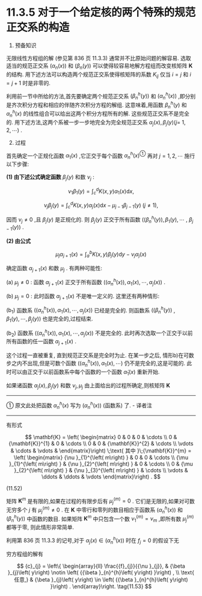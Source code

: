 # 11.3.5 对于一个给定核的两个特殊的规范正交系的构造

1. 预备知识

无限线性方程组的解 (参见第 836 页 11.3.3) 通常并不比原始问题的解容易. 选取适当的规范正交系 $\left( {{\alpha }_{n}\left( x\right) }\right)$ 和 $\left( {{\beta }_{n}\left( y\right) }\right)$ 可以使得较容易地解方程组而改变核矩阵 $\mathbf{K}$ 的结构. 用下述方法可以构造两个规范正交系使得核矩阵的系数 ${K}_{ij}$ 仅当 $i = j$ 和 $i = j + 1$ 时是非零的.

利用前一节中所给的方法,首先要确定两个规范正交系 $\left( {{\beta }_{n}^{h}\left( y\right) }\right)$ 和 $\left( {{\alpha }_{n}^{h}\left( x\right) }\right)$ ,即分别是齐次积分方程和相应的伴随齐次积分方程的解组. 这意味着,用函数 ${\beta }_{n}^{h}\left( y\right)$ 和 ${\alpha }_{n}^{h}\left( x\right)$ 的线性组合可以给出这两个积分方程所有的解. 这些规范正交系不是完全的. 用下述方法,这两个系被一步一步地完全为完全规范正交系 ${\alpha }_{j}\left( x\right) ,{\beta }_{j}\left( y\right) (j =$ $1,2,\cdots )$ .

2. 过程

首先确定一个正规化函数 ${\alpha }_{1}\left( x\right)$ ,它正交于每个函数 ${\alpha }_{n}^{h}{\left( x\right) }^{\text{①}}$ 再对 $j = 1,2,\cdots$ 施行以下步骤:

**(1) 由下述公式确定函数** ${\beta }_{j}\left( y\right)$ 和数 ${\nu }_{j}$ :

$$
{\nu }_{1}{\beta }_{1}\left( y\right)  = {\int }_{c}^{d}K\left( {x, y}\right) {\alpha }_{1}\left( x\right) \mathrm{d}x, \tag{11.51a}
$$

$$
{\nu }_{j}{\beta }_{j}\left( y\right)  = {\int }_{c}^{d}K\left( {x, y}\right) {\alpha }_{j}\left( x\right) \mathrm{d}x - {\mu }_{j - 1}{\beta }_{j - 1}\left( y\right) \;\left( {j \neq  1}\right) , \tag{11.51b}
$$

因而 ${\nu }_{j} \neq  0$ ,且 ${\beta }_{j}\left( y\right)$ 是正规化的. 则 ${\beta }_{j}\left( y\right)$ 正交于所有函数 $\left( {\left( {{\beta }_{n}^{h}\left( y\right) }\right) ,{\beta }_{1}\left( y\right) ,\cdots }\right.$ , $\left. {{\beta }_{j - 1}\left( y\right) }\right)$ .

**(2) 由公式**

$$
{\mu }_{j}{\alpha }_{j + 1}\left( x\right)  = {\int }_{a}^{b}K\left( {x, y}\right) {\beta }_{j}\left( y\right) \mathrm{d}y - {\nu }_{j}{\alpha }_{j}\left( x\right)  \tag{11.51c}
$$

确定函数 ${\alpha }_{j + 1}\left( x\right)$ 和数 ${\mu }_{j}$ . 有两种可能性:

(a) ${\mu }_{j} \neq  0$ : 函数 ${\alpha }_{j + 1}\left( x\right)$ 正交于所有函数 $\left( {\left( {{\alpha }_{n}^{h}\left( x\right) }\right) ,{\alpha }_{1}\left( x\right) ,\cdots ,{\alpha }_{j}\left( x\right) }\right)$ .

(b) ${\mu }_{j} = 0$ : 此时函数 ${\alpha }_{j + 1}\left( x\right)$ 不是唯一定义的. 这里还有两种情形:

$\left( {\mathrm{b}}_{1}\right)$ 函数系 $\left( {\left( {{\alpha }_{n}^{h}\left( x\right) }\right) ,{\alpha }_{1}\left( x\right) ,\cdots ,{\alpha }_{j}\left( x\right) }\right)$ 已经是完全的. 则函数系 $\left( \left( {{\beta }_{n}^{h}\left( y\right) }\right) \right.$ , $\left. {{\beta }_{1}\left( y\right) ,\cdots ,{\beta }_{j}\left( y\right) }\right)$ 也是完全的,过程结束.

$\left( {\mathrm{b}}_{2}\right)$ 函数系 $\left( {\left( {{\alpha }_{n}^{h}\left( x\right) }\right) ,{\alpha }_{1}\left( x\right) ,\cdots ,{\alpha }_{j}\left( x\right) }\right)$ 不是完全的. 此时再次选取一个正交于以前所有函数的任一函数 ${\alpha }_{j + 1}\left( x\right)$ .

这个过程一直被重复, 直到规范正交系是完全时为止. 在某一步之后, 情形b)在可数步之内不出现,但是可数个函数 $\left( {\left( {{\alpha }_{n}^{h}\left( x\right) }\right) ,{\alpha }_{1}\left( x\right) ,\cdots }\right)$ 仍不是完全的,这是可能的. 此时可以由正交于以前函数系中每个函数的一个函数 ${\widetilde{\alpha }}_{1}\left( x\right)$ 重新开始.

如果诸函数 ${\alpha }_{j}\left( x\right) ,{\beta }_{j}\left( y\right)$ 和数 ${\nu }_{j},{\mu }_{j}$ 由上面给出的过程所确定,则核矩阵 $\mathbf{K}$

---

① 原文此处把函数 ${\alpha }_{n}^{h}\left( x\right)$ 写为 $\left( {{\alpha }_{n}^{h}\left( x\right) }\right)$ (函数系) 了. - 译者注

---

有形式

$$
\mathbf{K} = \left( \begin{matrix} 0 & 0 & 0 & \cdots \\  0 & {\mathbf{K}}^{1} & 0 & \cdots \\  0 & 0 & {\mathbf{K}}^{2} & \cdots \\  \vdots & \cdots & \vdots &  \end{matrix}\right) \;\text{ 其中 }\;{\mathbf{K}}^{m} = \left( \begin{matrix} {\nu }_{1}^{\left( m\right) } & 0 & 0 & \cdots \\  {\mu }_{1}^{\left( m\right) } & {\nu }_{2}^{\left( m\right) } & 0 & \cdots \\  0 & {\mu }_{2}^{\left( m\right) } & {\nu }_{3}^{\left( m\right) } & \cdots \\  \vdots &  \ddots  &  \ddots  & \vdots  \end{matrix}\right) .
$$

(11.52)

矩阵 ${\mathbf{K}}^{m}$ 是有限的,如果在过程的有限步后有 ${\mu }_{j}^{\left( m\right) } = 0$ . 它们是无限的,如果对可数无穷多个 $j$ 有 ${\mu }_{j}^{\left( m\right) } \neq  0$ . 在 $\mathbf{K}$ 中零行和零列的数目相应于函数系 $\left( {{\alpha }_{n}^{h}\left( x\right) }\right)$ 和 $\left( {{\beta }_{n}^{h}\left( y\right) }\right)$ 中函数的数目. 如果矩阵 ${\mathbf{K}}^{m}$ 中只包含一个数 ${\nu }_{1}^{\left( m\right) } = {\nu }_{m}$ ,即所有数 ${\mu }_{j}^{\left( m\right) }$ 都等于零, 则此情形非常简单.

利用第 836 页 11.3.3 的记号,对于 ${\alpha }_{j}\left( x\right)  \in  \left( {{\alpha }_{n}^{h}\left( x\right) }\right)$ 时在 ${f}_{j} = 0$ 的假设下无

穷方程组的解有

$$
{c}_{j} = \left\{  \begin{array}{ll} \frac{{f}_{j}}{{\nu }_{j}}, & {\beta }_{j}\left( y\right)  \notin  \left( {{\beta }_{n}^{h}\left( y\right) }\right) , \\  \text{ 任意,} & {\beta }_{j}\left( y\right)  \in  \left( {{\beta }_{n}^{h}\left( y\right) }\right) . \end{array}\right.  \tag{11.53}
$$
